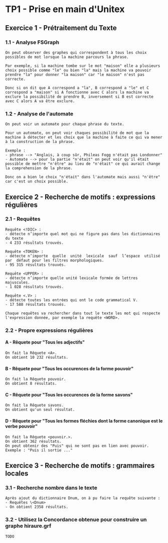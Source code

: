 # TP1 - Prise en main d'Unitex

## Exercice 1 - Prétraitement du Texte

### 1.1 - Analyse FSGraph

    On peut observer des graphes qui correspondent à tous les choix possibles de mot lorsque la machine parcours la phrase.

    Par exemple, si la machine tombe sur le mot "maison" elle a plusieurs choix possible comme "le" ou bien "la" mais la machine va pouvoir prendre "la" pour donner "la maison" car "le maison" n'est pas correcte.

    Donc si on dit que A correspond a "la", B correspond a "le" et C correspond a "maison" si A fonctionne avec C alors la machine va exclure la possibilité de prendre B, inversement si B est correcte avec C alors A va être exclure.

### 1.2 - Analyse de l'automate

    On peut voir un automate pour chaque phrase du texte.

    Pour un automate, on peut voir chaques possibilité de mot que la machine à détecter et les choix que la machine à faite ce qui va mener à la construction de la phrase.

    Exemple :
    - phrase --> "Anglais, à coup sûr, Phileas Fogg n'était pas Londonner"
    - Automate --> pour la partie "n'était" on peut voir qu'il était possible de mettre "n'être" au lieu de "n'était" ce qui aurait change la comprehension de la phrase.

    Donc on a bien le choix "n'était" dans l'automate mais aussi "n'être" car c'est un choix possible.

## Exercice 2 - Recherche de motifs : expressions régulières

### 2.1 - Requêtes

    Requête <!DIC> :
    - détecte n’importe quel mot qui ne figure pas dans les dictionnaires du texte
    - 4 233 résultats trouvés.

    Requête <TOKEN> :
    - détecte n’importe  quelle  unité  lexicale  sauf  l’espace  utilisé  par  défaut pour les filtres morphologiques.
    - 95 315 résultats trouvés.

    Requête <UPPER> :
    - détecte n’importe quelle unité lexicale formée de lettres majuscules.
    - 1 028 résultats trouvés.

    Requête <.V> :
    - détecte toutes les entrées qui ont le code grammatical V.
    - 17 588 résultats trouvés.

    Chaque requêtes va rechercher dans tout le texte les mot qui respecte l'expression donnée, par exemple la requête <WORD>.

### 2.2 - Propre expressions régulières

#### A - Rêquete pour "Tous les adjectifs"
    On fait la Rêquete <A>.
    On obtient 10 232 résultats.

#### B - Rêquete pour "Tous les occurences de la forme pouvoir"
    On fait la Rêquete pouvoir.
    On obtient 8 résultats.

#### C - Rêquete pour "Tous les occurences de la forme savons"
    On fait la Rêquete savons.
    On obtient qu'un seul résultat.

#### D - Rêquete pour "Tous les formes fléchies dont la forme canonique est le verbe pouvoir"
    On fait la Rêquete <pouvoir.>.
    On obtient 362 résultats.
    On peut obtenir des "Puis" qui ne sont pas en lien avec pouvoir.
    Exemple : "Puis il sortie ..."

## Exercice 3 - Recherche de motifs : grammaires locales

### 3.1 - Recherche nombre dans le texte

    Après ajout du dictionnaire Dnum, on à pu faire la requête suivante :
    - Requêtes \<Dnum>
    - On obtient 2358 résultats.

### 3.2 - Utilisez la Concordance obtenue pour construire un graphe hiraure.grf

    TODO